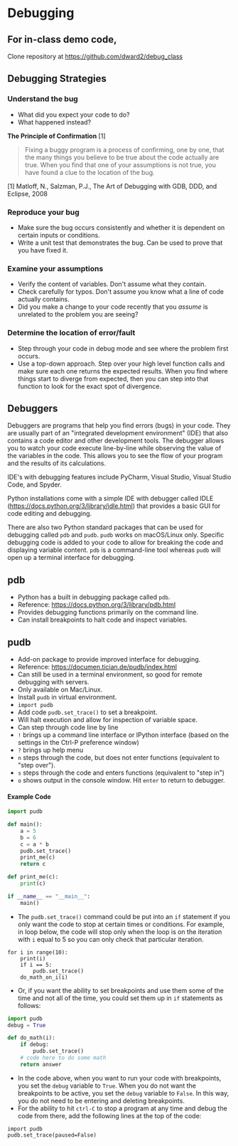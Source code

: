 # Debugging
## For in-class demo code,  
<!--- click [here](./debugging_code/debug_demo.py).--->  
Clone repository at <https://github.com/dward2/debug_class>

<!---
**Summer 2020**
Class code at <https://github.com/dward2/debug_demo>
--->

## Debugging Strategies

### Understand the bug
* What did you expect your code to do?
* What happened instead?

__The Principle of Confirmation__ [1]
> Fixing a buggy program is a process of confirming, one by one, that the many 
> things you believe to be true about the code actually are true. When you 
> find that one of your assumptions is not true, you have found a clue to 
> the location of the bug.

[1] Matloff, N., Salzman, P.J., The Art of Debugging with GDB, DDD, and 
Eclipse, 2008

### Reproduce your bug
* Make sure the bug occurs consistently and whether it is dependent on certain
inputs or conditions.
* Write a unit test that demonstrates the bug.  Can be used to prove that you
have fixed it.

### Examine your assumptions
* Verify the content of variables.  Don't assume what they contain.
* Check carefully for typos.  Don't assume you know what a line of code
actually contains.
* Did you make a change to your code recently that you _assume_ is unrelated 
to the problem you are seeing?
  
### Determine the location of error/fault
* Step through your code in debug mode and see where the problem first occurs.
* Use a top-down approach.  Step over your high level function calls and make
sure each one returns the expected results.  When you find where things start
  to diverge from expected, then you can step into that function to look for
  the exact spot of divergence.

## Debuggers
Debuggers are programs that help you find errors (bugs) in your code.  They
are usually part of an "integrated development environment" (IDE) that also
contains a code editor and other development tools.  The debugger allows you
to watch your code execute line-by-line while observing the value of the 
variables in the code.  This allows you to see the flow of your program and
the results of its calculations.

IDE's with debugging features include PyCharm, Visual Studio, Visual Studio 
Code, and Spyder.  

Python installations come with a simple IDE with debugger called IDLE
(<https://docs.python.org/3/library/idle.html>) that provides a basic GUI for
code editing and debugging.  

There are also two Python standard packages that can be used for debugging
called `pdb` and `pudb`.  `pudb` works on macOS/Linux only.  Specific debugging
code is added to your code to allow for breaking the code and displaying
variable content.  `pdb` is a command-line tool whereas `pudb` will open up a
terminal interface for debugging.

## pdb
* Python has a built in debugging package called `pdb`.
* Reference: https://docs.python.org/3/library/pdb.html
* Provides debugging functions primarily on the command line.
* Can install breakpoints to halt code and inspect variables.
## pudb
* Add-on package to provide improved interface for debugging.
* Reference: https://documen.tician.de/pudb/index.html
* Can still be used in a terminal environment, so good for remote debugging
with servers.
* Only available on Mac/Linux.
* Install `pudb` in virtual environment.
* `import pudb`
* Add code `pudb.set_trace()` to set a breakpoint.
* Will halt execution and allow for inspection of variable space.
* Can step through code line by line
* `!` brings up a command line interface or IPython interface (based on the
settings in the Ctrl-P preference window)
* `?` brings up help menu
* `n` steps through the code, but does not enter functions (equivalent to 
       "step over").
* `s` steps through the code and enters functions (equivalent to "step in")
* `o` shows output in the console window.  Hit `enter` to return to debugger.
#### Example Code
```python
import pudb

def main():
    a = 5
    b = 6
    c = a * b
    pudb.set_trace()
    print_me(c)
    return c

def print_me(c):
    print(c)

if __name__ == "__main__":
    main()
```
* The `pudb.set_trace()` command could be put into an `if` statement if you 
only want the code to stop at certain times or conditions.  For example, in
loop below, the code will stop only when the loop is on the iteration with
`i` equal to 5 so you can only check that particular iteration.
```
for i in range(10):
    print(i)
    if i == 5:
        pudb.set_trace()
    do_math_on_i(i)
```
* Or, if you want the ability to set breakpoints and use them some of the 
time and not all of the time, you could set them up in `if` statements as
follows:
```python
import pudb
debug = True

def do_math(i):
    if debug:
        pudb.set_trace()
    # code here to do some math
    return answer
```
* In the code above, when you want to run your code with breakpoints, you set
the `debug` variable to `True`.  When you do not want the breakpoints to be
active, you set the `debug` variable to `False`.  In this way, you do not need
to be entering and deleting breakpoints.
* For the ability to hit `ctrl-C` to stop a program at any time and debug the
code from there, add the following lines at the top of the code:
```
import pudb
pudb.set_trace(paused=False)
```



